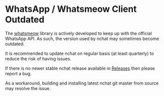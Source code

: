 WhatsApp / Whatsmeow Client Outdated
====================================
The [whatsmeow](https://github.com/tulir/whatsmeow) library is actively
developed to keep up with the official WhatsApp API. As such, the version used
by nchat may sometimes become outdated.

It is recommended to update nchat on regular basis (at least quarterly) to
reduce the risk of having issues.

If there is no newer stable nchat release available in
[Releases](https://github.com/d99kris/nchat/releases) then please report a bug.

As a workaround, building and installing latest nchat git master from source
may resolve the issue.

